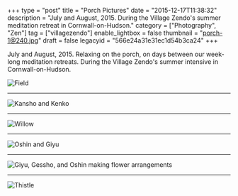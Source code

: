 +++
type = "post"
title = "Porch Pictures"
date = "2015-12-17T11:38:32"
description = "July and August, 2015. During the Village Zendo's summer meditation retreat in Cornwall-on-Hudson."
category = ["Photography", "Zen"]
tag = ["villagezendo"]
enable_lightbox = false
thumbnail = "porch-1@240.jpg"
draft = false
legacyid = "566e24a31e31ec1d54b3ca24"
+++

<p>July and August, 2015. Relaxing on the porch, on days between our week-long meditation retreats. During the Village Zendo's summer intensive in Cornwall-on-Hudson.</p>
<p><img style="display:block; margin-left:auto; margin-right:auto;" src="porch-1.jpg" alt="Field" title="Field" /></p>
<hr />
<p><img style="display:block; margin-left:auto; margin-right:auto;" src="porch-2.jpg" alt="Kansho and Kenko" title="Kansho and Kenko" /></p>
<hr />
<p><img style="display:block; margin-left:auto; margin-right:auto;" src="porch-3.jpg" alt="Willow" title="Willow" /></p>
<hr />
<p><img style="display:block; margin-left:auto; margin-right:auto;" src="porch-4.jpg" alt="Oshin and Giyu" title="Oshin and Giyu" /></p>
<hr />
<p><img style="display:block; margin-left:auto; margin-right:auto;" src="porch-5.jpg" alt="Giyu, Gessho, and Oshin making flower arrangements" title="Giyu, Gessho, and Oshin making flower arrangements" /></p>
<hr />
<p><img style="display:block; margin-left:auto; margin-right:auto;" src="porch-6.jpg" alt="Thistle" title="Thistle" /></p>
